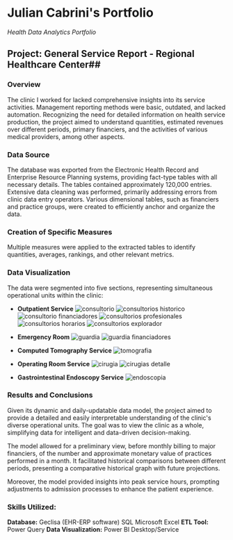 # Julian Cabrini's Portfolio
*Health Data Analytics Portfolio*

## Project: General Service Report - Regional Healthcare Center##

### Overview
The clinic I worked for lacked comprehensive insights into its service activities. Management reporting methods were basic, outdated, and lacked automation. Recognizing the need for detailed information on health service production, the project aimed to understand quantities, estimated revenues over different periods, primary financiers, and the activities of various medical providers, among other aspects.

### Data Source
The database was exported from the Electronic Health Record and Enterprise Resource Planning systems, providing fact-type tables with all necessary details. The tables contained approximately 120,000 entries. Extensive data cleaning was performed, primarily addressing errors from clinic data entry operators. Various dimensional tables, such as financiers and practice groups, were created to efficiently anchor and organize the data.

### Creation of Specific Measures
Multiple measures were applied to the extracted tables to identify quantities, averages, rankings, and other relevant metrics.

### Data Visualization
The data were segmented into five sections, representing simultaneous operational units within the clinic:

- **Outpatient Service**
![consultorio](https://github.com/juliancabrini/portfolio/assets/152528339/c463bbe4-f9cb-44d9-8f20-356b815cc245)
![consultorios historico](https://github.com/juliancabrini/portfolio/assets/152528339/0cad8182-015e-42c9-b0bc-eea3329489e0)
![consultorio financiadores](https://github.com/juliancabrini/portfolio/assets/152528339/3dcee645-5da8-4f37-b111-dfd775f888c8)
![consultorios profesionales](https://github.com/juliancabrini/portfolio/assets/152528339/595f2b32-1d0b-4d4d-8e8b-4317ec1d87b8)
![consultorios horarios](https://github.com/juliancabrini/portfolio/assets/152528339/11d1fa0d-7d10-48e5-b57d-845590248c6a)
![consultorios explorador](https://github.com/juliancabrini/portfolio/assets/152528339/ac29bb69-0b71-4c8d-b4c6-b1cf1daf70ba)

- **Emergency Room**
![guardia](https://github.com/juliancabrini/portfolio/assets/152528339/e6f77ac3-84aa-4822-bff0-756c6732dd4c)
![guardia financiadores](https://github.com/juliancabrini/portfolio/assets/152528339/0238a76e-7428-4e5e-96d8-8d4f08fe256c)

- **Computed Tomography Service**
![tomografia](https://github.com/juliancabrini/portfolio/assets/152528339/a9a7a791-197f-4474-b08d-8fb71cc6d5aa)

- **Operating Room Service**
![cirugia](https://github.com/juliancabrini/portfolio/assets/152528339/56390fb5-cd14-4ae2-abc9-6343e2107d92)
![cirugias detalle](https://github.com/juliancabrini/portfolio/assets/152528339/fb27a7c3-625e-4ad7-855b-912af4922e0f)

- **Gastrointestinal Endoscopy Service**
![endoscopia](https://github.com/juliancabrini/portfolio/assets/152528339/b3c7f196-7082-4505-a18d-2f492aac35a7)

### Results and Conclusions
Given its dynamic and daily-updatable data model, the project aimed to provide a detailed and easily interpretable understanding of the clinic's diverse operational units. The goal was to view the clinic as a whole, simplifying data for intelligent and data-driven decision-making.

The model allowed for a preliminary view, before monthly billing to major financiers, of the number and approximate monetary value of practices performed in a month. It facilitated historical comparisons between different periods, presenting a comparative historical graph with future projections.

Moreover, the model provided insights into peak service hours, prompting adjustments to admission processes to enhance the patient experience.

### Skills Utilized:

**Database:**
Geclisa (EHR-ERP software)
SQL
Microsoft Excel
**ETL Tool:**
Power Query
**Data Visualization:**
Power BI Desktop/Service
